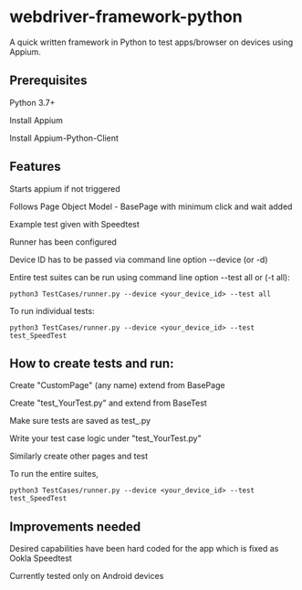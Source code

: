 # webdriver-framework-python

A quick written framework in Python to test apps/browser on devices using Appium.

## Prerequisites

Python 3.7+

Install Appium

Install Appium-Python-Client

## Features

Starts appium if not triggered

Follows Page Object Model - BasePage with minimum click and wait added

Example test given with Speedtest

Runner has been configured

Device ID has to be passed via command line option --device (or -d)

Entire test suites can be run using command line option --test all or (-t all):

```python3 TestCases/runner.py --device <your_device_id> --test all```

To run individual tests:

```python3 TestCases/runner.py --device <your_device_id> --test test_SpeedTest```


## How to create tests and run:

Create "CustomPage" (any name) extend from BasePage

Create "test_YourTest.py" and extend from BaseTest

Make sure tests are saved as test_<anything>.py

Write your test case logic under "test_YourTest.py"

Similarly create other pages and test

To run the entire suites,

```python3 TestCases/runner.py --device <your_device_id> --test test_SpeedTest```

## Improvements needed

Desired capabilities have been hard coded for the app which is fixed as Ookla Speedtest

Currently tested only on Android devices
